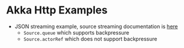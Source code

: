 # Akka Http Examples

- JSON streaming example, source streaming documentation is [here](https://doc.akka.io/docs/akka-http/current/routing-dsl/source-streaming-support.html)
  - `Source.queue` which supports backpressure 
  - `Source.actorRef` which does not support backpressure